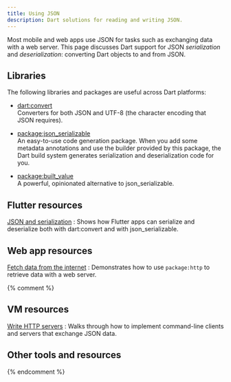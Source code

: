 ```yaml
---
title: Using JSON
description: Dart solutions for reading and writing JSON.
---
```


Most mobile and web apps use JSON for tasks such as
exchanging data with a web server.
This page discusses Dart support for JSON _serialization_ and _deserialization_:
converting Dart objects to and from JSON.


## Libraries

The following libraries and packages are useful across Dart platforms:

* [dart:convert](/libraries/dart-convert#dartconvert---decoding-and-encoding-json-utf-8-and-more)<br>
  Converters for both JSON and UTF-8
  (the character encoding that JSON requires).

* [package:json_serializable]({{site.pub-pkg}}/json_serializable)<br>
  An easy-to-use code generation package.
  When you add some metadata annotations
  and use the builder provided by this package,
  the Dart build system generates serialization and deserialization code for you.

* [package:built_value]({{site.pub-pkg}}/built_value)<br>
  A powerful, opinionated alternative to json_serializable.


## Flutter resources

[JSON and serialization]({{site.flutter-docs}}/development/data-and-backend/json)
: Shows how Flutter apps can serialize and deserialize both
  with dart:convert and with json_serializable.


## Web app resources

[Fetch data from the internet](/tutorials/server/fetch-data)
: Demonstrates how to use `package:http` to retrieve data with a web server.



{% comment %}
## VM resources

[Write HTTP servers](/tutorials/server/httpserver)
: Walks through how to implement command-line clients and servers
  that exchange JSON data.

## Other tools and resources
{% endcomment %}
